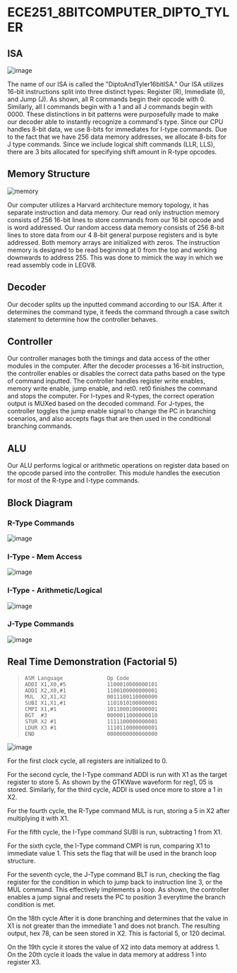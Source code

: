 # ECE251_8BITCOMPUTER_DIPTO_TYLER

## ISA
![image](https://user-images.githubusercontent.com/73661624/168514801-d8acee43-e3f2-42d3-8447-8ac274a7a173.png)


The name of our ISA is called the "DiptoAndTyler16bitISA." Our ISA utilizes 16-bit instructions split into three distinct types: Register (R), Immediate (I), and Jump (J). As shown, all R commands begin their opcode with 0. Similarly, all I commands begin with a 1 and all J commands begin with 0000. These distinctions in bit patterns were purposefully made to make our decoder able to instantly recognize a command's type. Since our CPU handles 8-bit data, we use 8-bits for immediates for I-type commands. Due to the fact that we have 256 data memory addresses, we allocate 8-bits for J type commands. Since we include logical shift commands (LLR, LLS), there are 3 bits allocated for specifying shift amount in R-type opcodes.

## Memory Structure
![memory](https://user-images.githubusercontent.com/73661624/168411484-789eac2c-4a5e-4749-b3dc-24fc11a2f668.jpg)

Our computer utilizes a Harvard architecture memory topology, it has separate instruction and data memory. Our read only instruction memory consists of 256 16-bit lines to store commands from our 16 bit opcode and is word addressed. Our random access data memory consists of 256 8-bit lines to store data from our 4 8-bit general purpose registers and is byte addressed. Both memory arrays are initialized with zeros. The instruction memory is designed to be read beginning at 0 from the top and working downwards to address 255. This was done to mimick the way in which we read assembly code in LEGV8.

## Decoder
Our decoder splits up the inputted command according to our ISA. After it determines the command type, it feeds the command through a case switch statement to determine how the controller behaves. 

## Controller
Our controller manages both the timings and data access of the other modules in the computer. After the decoder processes a 16-bit instruction, the controller enables or disables the correct data paths based on the type of command inputted. The controller handles register write enables, memory write enable, jump enable, and ret0. ret0 finishes the command and stops the computer. For I-types and R-types, the correct operation output is MUXed based on the decoded command. For J-types, the controller toggles the jump enable signal to change the PC in branching scenarios, and also accepts flags that are then used in the conditional branching commands.

## ALU
Our ALU performs logical or arithmetic operations on register data based on the opcode parsed into the controller. This module handles the execution for most of the R-type and I-type commands. 

## Block Diagram

### R-Type Commands
![image](https://user-images.githubusercontent.com/73661624/168454807-0177bf9d-5cbe-4426-a63a-260496325be0.png)

### I-Type - Mem Access
![image](https://user-images.githubusercontent.com/73661624/168454901-03550f38-7b67-4851-b287-599f16f7464a.png)

### I-Type - Arithmetic/Logical
![image](https://user-images.githubusercontent.com/73661624/168454892-048b6675-5fc3-4053-a220-98611696dba3.png)

### J-Type Commands
![image](https://user-images.githubusercontent.com/73661624/168454859-b61514a3-99ea-45dc-8d02-8ac88413422c.png)


## Real Time Demonstration (Factorial 5)
>     ASM Language              Op Code
>     ADDI X1,X0,#5             1100010000000101
>     ADDI X2,X0,#1             1100100000000001
>     MUL  X2,X1,X2             0011100110000000
>     SUBI X1,X1,#1             1101010100000001
>     CMPI X1,#1                1011000100000001
>     BGT  #3                   0000011000000010
>     STUR X2 #1                1111100000000001
>     LDUR X3 #1                1110110000000001
>     END                       0000000000000000

![image](https://user-images.githubusercontent.com/73661624/168452265-0b4e46d0-4c0b-4cec-b0b8-b38747cc71fc.png)

For the first clock cycle, all registers are initialized to 0.

For the second cycle, the I-Type command ADDI is run with X1 as the target register to store 5. As shown by the GTKWave waveform for reg1, 05 is stored. Similarly, for the third cycle, ADDI is used once more to store a 1 in X2. 

For the fourth cycle, the R-Type command MUL is run, storing a 5 in X2 after multiplying it with X1. 

For the fifth cycle, the I-Type command SUBI is run, subtracting 1 from X1.

For the sixth cycle, the I-Type command CMPI is run, comparing X1 to immediate value 1. This sets the flag that will be used in the branch loop structure.

For the seventh cycle, the J-Type command BLT is run, checking the flag register for the condition in which to jump back to instruction line 3, or the MUL command. This effectively implements a loop. As shown, the controller enables a jump signal and resets the PC to position 3 everytime the branch condition is met. 
 
On the 18th cycle After it is done branching and determines that the value in X1 is not greater than the immediate 1 and does not branch. The resulting output, hex 78, can be seen stored in X2. This is factorial 5, or 120 decimal. 

On the 19th cycle it stores the value of X2 into data memory at address 1.
On the 20th cycle it loads the value in data memory at address 1 into register X3.
